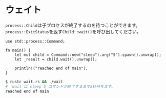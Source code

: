 # ウェイト

`process::Child`は子プロセスが終了するのを待つことができます。
`process::ExitStatus`を返す`Child::wait()`を呼び出してください。

```rust,ignore
use std::process::Command;

fn main() {
    let mut child = Command::new("sleep").arg("5").spawn().unwrap();
    let _result = child.wait().unwrap();

    println!("reached end of main");
}
```

```bash
$ rustc wait.rs && ./wait
# `wait`は`sleep 5`コマンドが終了するまで5秒待ちます。
reached end of main
```
